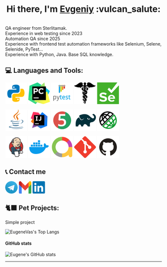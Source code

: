 
<!---
eugenevas/eugenevas is a ✨ special ✨ repository because its `README.md` (this file) appears on your GitHub profile.
You can click the Preview link to take a look at your changes.
--->



<h1 align="center">Hi there, I'm <a href="https://github.com/eugenevas" target="_blank">Evgeniy</a> :vulcan_salute: </h1>
<br>QA engineer from Sterlitamak. 
<br>Experience in web testing since 2023
<br>Automation QA since 2025
<br>Experience with frontend test automation frameworks like Selenium, Selene, Selenide, PyTest...
<br>Experience with Python, Java. Base SQL knowledge.

            


## :computer:  Languages and Tools:
<code><img src="images/logo/python.svg" width="70" height="70"  alt="eugenevas" title="Python"></code>
<code><img src="images/logo/pycharm.png" width="70" height="70"  alt="eugenevas" title="PyCharm"></code>
<code><img src="images/logo/pytest.png" width="70" height="70"  alt="eugenevas" title="PyTest"></code>
<code><img src="images/logo/request.png" width="70" height="70"  alt="eugenevas" title="Request"></code>
<code><img src="images/logo/selenium.png" width="70" height="70"  alt="eugenevas" title="Selenium"></code>


<code><img src="images/logo/Java.svg" width="70" height="70"  alt="eugenevas" title="Java"></code>
<code><img src="images/logo/Idea.svg" width="70" height="70"  alt="eugenevas" title="IJ IDEA"></code>
<code><img src="images/logo/Junit5.svg" width="70" height="70" alt="eugenevas" title="JUnit 5"></code>
<code><img src="images/logo/Gradle.svg" width="70" height="70"  alt="eugenevas" title="Gradle"></code>
<code><img src="images/logo/RestAssured.svg" width="70" height="70"  alt="eugenevas" title="Rest-Assured"></code>


<code><img src="images/logo/Jenkins.svg" width="70" height="70"  alt="eugenevas" title="Jenkins"></code>
<code><img src="images/logo/docker.png" width="70" height="70"  alt="eugenevas" title="Docker"></code>
<code><img src="images/logo/Allure_new.png" width="70" height="70"  alt="eugenevas" title="Allure Report"></code>
<code><img src="images/logo/Git.svg" width="70" height="70" alt="Git" title="Git"></code>
<code><img src="images/logo/GitHub.svg" width="70" height="70"  alt="eugenevas" title="Github"></code>
      
<!--
<code></code> 
<code></code> 
<a href="https://qameta.io/"><img src="images/logo/Allure_TO.svg" width="50" height="50"  alt="olgakos" title="AllureTestOps"></a>
<a href="https://habr.com/ru/post/438870/"><img src="images/logo/Lombok.svg" width="50" height="50"  alt="olgakos" title="Lombok"></a>  
<a href="https://www.atlassian.com/ru/software/jira"><img src="images/logo/Jira.svg" width="50" height="50"  alt="olgakos" title="Jira"></a>
-->
</p>

<!--  Contacts section -->
## :telephone_receiver: Contact me 
<code><a href="https://t.me/eugene_vas"><img src="images/logo/Telegram.svg" width="40" height="40" title="My Telegram"></a></code>
<code><a href="mailto:eugene.vas25@gmail.com" target="blank"><img src="images/logo/Gmail.png" height="40" width="40" title="My Gmail"></a></code>
<code><a href="https://www.linkedin.com/in/" target="blank"><img src="images/logo/LinkedIn.png" height="40" width="40" title="My Linkedin"></a></code> 

 <!--   
<table valign="top"><tr>   
<td>
<b>Тестовые фреймворки:</b>
<br>- Selenide (Python) 
<br>- Selenium WebDriver (Java) 
</td>   
<td  valign="top">
<b>Средства визуализации результатов тестирования: </b>
<br>- Allure 
<br>- Telegram Bot
</td>    
<td> 
<b>Version Control: </b>
<br>- Git + GitHub 
</td>
</tr><tr>
<td>
<b>Библиотеки для тестирования:</b>
<br>- Pytest (Python)
<br>- Requests (Python)
<br>- JUnit5 (Java)
<br>- Rest-Assured
</td>
       
<td>
<b>Системы багтрекинга:</b>
<br>- Jira
</td>  
<td>
<b>Удаленный запуск</b>
<br>- Jenkins 
<br>- Docker
</td>
</tr><tr>
<td>
<b>Сборщики проектов:</b>
<br>- Gradle
<br>- Maven
</td>  
<td>
<b>Databases:</b>
<br>- Microsoft SQL Server
<br>
</td>    
<td>
<b>Дополнительно:</b>
<br>- Postman
</td>
</tr></table>
-->


## :black_cat: Pet Projects:
Simple project




<!--
[![Email](images/logo/GmailIcon.png)](mailto:qaxxx@gmail.com)
<a href="https://t.me/xxx" target="blank"><img align="center" src="https://www.vectorlogo.zone/logos/telegram/telegram-icon.svg" alt="Olga Kos" height="50" width="50" /></a>
<a><img width="53%" align="center" title="Profile" alt="Eugene's Profile" src="https://github-stats-alpha.vercel.app/api/?username=olgakos&cc=FFFFFF&tc=00b887&ic=b8722b&bc=FFFFFF"></a> 
![](https://github-profile-summary-cards.vercel.app/api/cards/profile-details?username=olgakos&theme=vue)
## :anchor: Contacts
  ![Telegram](https://img.shields.io/badge/Telegram-2CA5E0?style=for-the-badge&logo=telegram&logoColor=white)
  ![Facebook](https://img.shields.io/badge/Facebook-%231877F2.svg?style=for-the-badge&logo=Facebook&logoColor=white)
--> 

<!--  Widgets section -->
![EugeneVas's Top Langs](http://github-profile-summary-cards.vercel.app/api/cards/repos-per-language?username=olgakos&theme=vue) 


#### GitHub stats
![Eugene's GitHub stats](http://github-profile-summary-cards.vercel.app/api/cards/stats?username=olgakos&theme=vue)


<!--
[![Top Langs](https://github-readme-stats.vercel.app/api/top-langs/?username=eugenevas&layout=compact)](https://github.com/anuraghazra/github-readme-stats)
-->
       
------------------

